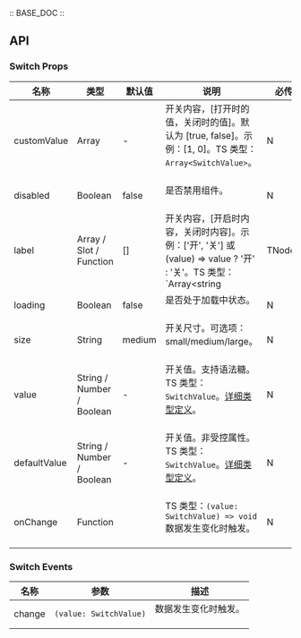:: BASE_DOC ::

## API
### Switch Props

名称 | 类型 | 默认值 | 说明 | 必传
-- | -- | -- | -- | --
customValue | Array | - | 开关内容，[打开时的值，关闭时的值]。默认为 [true, false]。示例：[1, 0]。TS 类型：`Array<SwitchValue>`。<br/><br/> | N
disabled | Boolean | false | 是否禁用组件。<br/><br/> | N
label | Array / Slot / Function | [] | 开关内容，[开启时内容，关闭时内容]。示例：['开', '关'] 或 (value) => value ? '开' : '关'。TS 类型：`Array<string | TNode> | TNode<{ value: SwitchValue }>`。[通用类型定义](https://github.com/Tencent/tdesign-vue/blob/develop/src/common.ts)。<br/><br/> | N
loading | Boolean | false | 是否处于加载中状态。<br/><br/> | N
size | String | medium | 开关尺寸。可选项：small/medium/large。<br/><br/> | N
value | String / Number / Boolean | - | 开关值。支持语法糖。TS 类型：`SwitchValue`。[详细类型定义](https://github.com/Tencent/tdesign-vue/tree/develop/src/switch/type.ts)。<br/><br/> | N
defaultValue | String / Number / Boolean | - | 开关值。非受控属性。TS 类型：`SwitchValue`。[详细类型定义](https://github.com/Tencent/tdesign-vue/tree/develop/src/switch/type.ts)。<br/><br/> | N
onChange | Function |  | TS 类型：`(value: SwitchValue) => void`<br/>数据发生变化时触发。<br/><br/> | N

### Switch Events

名称 | 参数 | 描述
-- | -- | --
change | `(value: SwitchValue)` | 数据发生变化时触发。<br/><br/>

